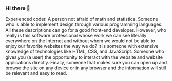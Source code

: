 ### Hi there 👋
Experienced coder. A person not afraid of math and statistics. Someone who is able to implement design through various programming languages. All these descriptions can go for a good front-end developer. However, who really is this software professional whose work we can see literally everywhere on the Internet and without whom we would not be able to enjoy our favorite websites the way we do? It is someone with extensive knowledge of technologies like HTML, CSS, and JavaScript. Someone who gives you (a user) the opportunity to interact with the website and website applications directly. Finally, someone that makes sure you can open up and browse the site on any device or in any browser and the information will still be relevant and easy to read.
<!--
**WaleedOMEGA/WaleedOMEGA** is a ✨ _special_ ✨ repository because its `README.md` (this file) appears on your GitHub profile.

Here are some ideas to get you started:

- 🔭 I’m currently working on ...
- 🌱 I’m currently learning ...
- 👯 I’m looking to collaborate on ...
- 🤔 I’m looking for help with ...
- 💬 Ask me about ...
- 📫 How to reach me: ...
- 😄 Pronouns: ...
- ⚡ Fun fact: ...
-->
